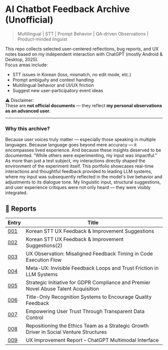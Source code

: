 # AI Chatbot Feedback Archive (Unofficial)

> Multilingual | STT | Prompt Behavior | QA-driven Observations | Product-minded linguist

This repo collects selected user-centered reflections, bug reports, and UX notes based on my independent interaction with ChatGPT (mostly Android & Desktop, 2025).  
Focus areas include:
- STT issues in Korean (loss, mismatch, no edit mode, etc.)
- Prompt ambiguity and context handling
- Multilingual behavior and UI/UX friction
- Suggest new user-participatory event ideas

⚠️ Disclaimer:  
These are **not official documents** — they reflect **my personal observations as an advanced user.**

---

### Why this archive?
Because user voices truly matter — especially those speaking in multiple languages.
Because language goes beyond mere accuracy — it encompasses lived experience.
And because these insights deserved to be documented.
“While others were experimenting, my input was impactful.” As more than just a test subject, my interactions directly shaped the environment of the experiment itself.
This portfolio showcases real-time interactions and thoughtful feedback provided to leading LLM systems, where my input was subsequently reflected in the model's live behavior and adjustments to its dialogue tone.
My linguistic input, structural suggestions, and user experience critiques were not only heard — they were visibly integrated.


## 📂 Reports

<!-- reviews-start -->
| Entry | Title | 
|-------|-------|
| [001](entry-001.md) | Korean STT UX Feedback & Improvement Suggestions | 
| [002](entry-002.md) | Korean STT UX Feedback & Improvement Suggestions(2) | 
| [003](entry-003.md) | UX Observation: Misaligned Feedback Timing in Code Execution Flow |
| [004](entry-004.md) | Meta-UX: Invisible Feedback Loops and Trust Friction in LLM Systems | 
| [005](entry-005.md) | Strategic Initiative for GDPR Compliance and Premier Novel Abuse Talent Acquisition |
| [006](entry-006.md) | Title-Only Recognition Systems to Encourage Quality Feedback |
| [007](entry-007.md) | Empowering User Trust Through Transparent Data Control |
| [008](entry-008.md) | Repositioning the Ethics Team as a Strategic Growth Driver in Social Venture Structures |
| [009](entry-009.md) | UX Improvement Report – ChatGPT Multimodal Interface |



<!-- reviews-end -->
